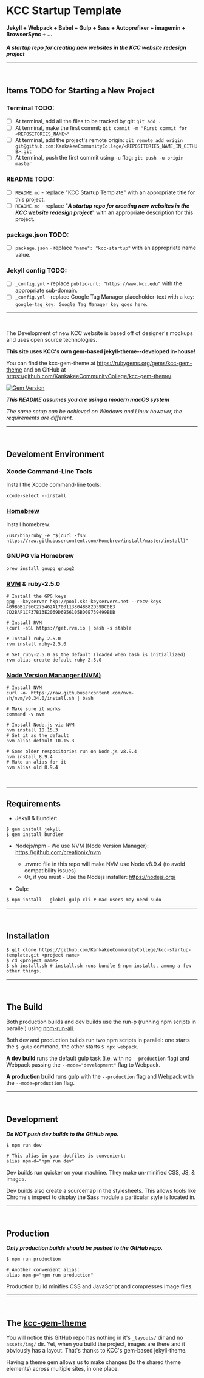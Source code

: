 # KCC Startup Template

#### Jekyll + Webpack + Babel + Gulp + Sass + Autoprefixer + imagemin + BrowserSync + ...

***A startup repo for creating new websites in the KCC website redesign project***

---

<br>

## Items TODO for Starting a New Project

### Terminal TODO:

- [ ] At terminal, add all the files to be tracked by git: `git add .`
- [ ] At terminal, make the first commit: `git commit -m "First commit for <REPOSITORIES_NAME>"`
- [ ] At terminal, add the project's remote origin: `git remote add origin git@github.com:KankakeeCommunityCollege/<REPOSITORIES_NAME_IN_GITHUB>.git`
- [ ] At terminal, push the first commit using `-u` flag: `git push -u origin master`

### README TODO:

- [ ] `README.md` - replace "KCC Startup Template" with an appropriate title for this project.
- [ ] `README.md` - replace "***A startup repo for creating new websites in the KCC website redesign project***" with an appropriate description for this project.

### package.json TODO:

- [ ] `package.json` - replace `"name": "kcc-startup"` with an appropriate name value.

### Jekyll config TODO:

- [ ] `_config.yml` - replace `public-url: "https://www.kcc.edu"` with the appropriate sub-domain.
- [ ] `_config.yml` - replace Google Tag Manager placeholder-text with a key: `google-tag_key: Google Tag Manager key goes here`.

---

<br>

The Development of new KCC website is based off of designer's mockups and uses open source technologies.

**This site uses KCC's own gem-based jekyll-theme--developed in-house!**

You can find the kcc-gem-theme at https://rubygems.org/gems/kcc-gem-theme and on GitHub at https://github.com/KankakeeCommunityCollege/kcc-gem-theme/

[![Gem Version](https://badge.fury.io/rb/kcc-gem-theme.svg)](https://badge.fury.io/rb/kcc-gem-theme)

***This README assumes you are using a modern macOS system***

*The same setup can be achieved on Windows and Linux however, the requirements are different.*

---

<br>

## Develoment Environment

### Xcode Command-Line Tools

Install the Xcode command-line tools:

```shell
xcode-select --install
```

### [Homebrew](https://brew.sh/)

Install homebrew:

```shell
/usr/bin/ruby -e "$(curl -fsSL https://raw.githubusercontent.com/Homebrew/install/master/install)"
```

### GNUPG via Homebrew

```shell
brew install gnupg gnupg2
```

### [RVM](https://rvm.io/) & ruby-2.5.0

```shell
# Install the GPG keys
gpg --keyserver hkp://pool.sks-keyservers.net --recv-keys 409B6B1796C275462A1703113804BB82D39DC0E3 7D2BAF1CF37B13E2069D6956105BD0E739499BDB

# Install RVM
\curl -sSL https://get.rvm.io | bash -s stable
```

```shell
# Install ruby-2.5.0
rvm install ruby-2.5.0

# Set ruby-2.5.0 as the default (loaded when bash is initiallized)
rvm alias create default ruby-2.5.0
```

### [Node Version Mananger (NVM)](https://github.com/nvm-sh/nvm)

```shell
# Install NVM
curl -o- https://raw.githubusercontent.com/nvm-sh/nvm/v0.34.0/install.sh | bash

# Make sure it works
command -v nvm
```

```shell
# Install Node.js via NVM
nvm install 10.15.3
# Set it as the default
nvm alias default 10.15.3

# Some older respositories run on Node.js v8.9.4
nvm install 8.9.4
# Make an alias for it
nvm alias old 8.9.4
```

<br>

---

## Requirements

 - Jekyll & Bundler:
```shell
$ gem install jekyll
$ gem install bundler
```
 - Nodejs/npm - We use NVM (Node Version Manager): https://github.com/creationix/nvm
   - .nvmrc file in this repo will make NVM use Node v8.9.4 (to avoid compatibility issues)
   - Or, if you must - Use the Nodejs installer: https://nodejs.org/

 - Gulp:
```shell
$ npm install --global gulp-cli # mac users may need sudo
```

---

<br>

## Installation

```shell
$ git clone https://github.com/KankakeeCommunityCollege/kcc-startup-template.git <project name>
$ cd <project name>
$ sh install.sh # install.sh runs bundle & npm installs, among a few other things.
```

---

<br>

## The Build

Both production builds and dev builds use the run-p (running npm scripts in parallel) using [npm-run-all](https://www.npmjs.com/package/npm-run-all).

Both dev and production builds run two npm scripts in parallel: one starts the `$ gulp` command, the other starts `$ npx webpack`.

**A dev build** runs the default gulp task (i.e. with no `--production` flag) and Webpack passing the `--mode="development"` flag to Webpack.

**A production build** runs gulp with the `--production` flag and Webpack with the `--mode=production` flag.

---

<br>

## Development

***Do NOT push dev builds to the GitHub repo.***

```shell
$ npm run dev

# This alias in your dotfiles is convenient:
alias npm-d="npm run dev"
```

Dev builds run quicker on your machine. They make un-minified CSS, JS, & images.

Dev builds also create a sourcemap in the stylesheets. This allows tools like Chrome's inspect to display the Sass module a particular style is located in.

---

<br>

## Production

***Only production builds should be pushed to the GitHub repo.***

```shell
$ npm run production

# Another convenient alias:
alias npm-p="npm run production"
```

Production build minifies CSS and JavaScript and compresses image files.

---

<br>

## The [kcc-gem-theme](https://rubygems.org/gems/kcc-gem-theme)

You will notice this GitHub repo has nothing in it's `_layouts/` dir and no `assets/img/` dir. Yet, when you build the project, images are there and it obviously has a layout. That's thanks to KCC's gem-based jekyll-theme.

Having a theme gem allows us to make changes (to the shared theme elements) across multiple sites, in one place.
